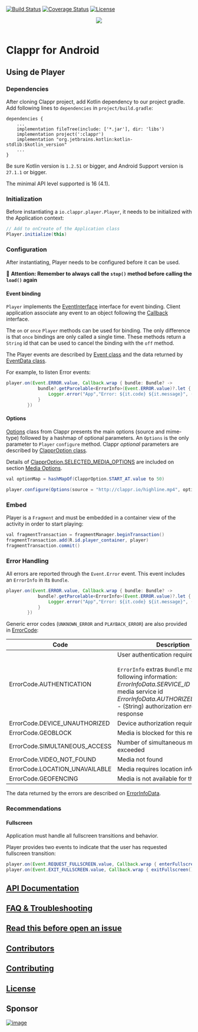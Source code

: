 [![Build Status](https://travis-ci.org/clappr/clappr-android.svg?branch=master)](https://travis-ci.org/clappr/clappr-android)
[![Coverage Status](https://coveralls.io/repos/clappr/clappr-android/badge.svg?branch=master)](https://coveralls.io/r/clappr/clappr-android?branch=master)
[![License](https://img.shields.io/badge/license-BSD--3--Clause-blue.svg)](https://img.shields.io/badge/license-BSD--3--Clause-blue.svg)

<div align=center>
<img src="https://cloud.githubusercontent.com/assets/244265/6373134/a845eb50-bce7-11e4-80f2-592ba29972ab.png"><br><br>
</div>

# Clappr for Android

## Using de Player

### Dependencies
After cloning Clappr project, add Kotlin dependency to our project gradle. Add following lines to `dependencies` in `project/build.gradle`:
```
dependencies {
    ...
    implementation fileTree(include: ['*.jar'], dir: 'libs')
    implementation project(':clappr')
    implementation "org.jetbrains.kotlin:kotlin-stdlib:$kotlin_version"
    ...
}
```

Be sure Kotlin version is `1.2.51` or bigger, and Android Support version is `27.1.1` or bigger.

The minimal API level supported is 16 (4.1).

### Initialization

Before instantiating a `io.clappr.player.Player`, it needs to be initialized with the Application context:

``` java
// Add to onCreate of the Application class
Player.initialize(this)
```
### Configuration

After instantiating, Player needs to be configured before it can be used.

:red_circle: **Attention: Remember to always call the `stop()` method before calling the `load()` again**

#### Event binding

`Player` implements the [EventInterface](doc/clappr/io.clappr.player.base/-event-interface/index.md) interface for event binding. Client application associate any event to an object following the [Callback](doc/clappr/io.clappr.player.base/-callback/index.md) interface.

The `on` or `once` `Player` methods can be used for binding. The only difference is that `once` bindings are only called a single time. These methods return a `String` id that can be used to cancel the binding with the `off` method.

The Player events are described by [Event class](doc/clappr/io.clappr.player.base/-event/index.md) and the data returned by [EventData class](doc/clappr/io.clappr.player.base/-event-data/index.md).

For example, to listen Error events: 
``` java
player.on(Event.ERROR.value, Callback.wrap { bundle: Bundle? ->
            bundle?.getParcelable<ErrorInfo>(Event.ERROR.value)?.let {
                Logger.error("App","Error: ${it.code} ${it.message}", (it.extras?.getSerializable(ErrorInfoData.EXCEPTION.value) as? Exception))
            }
        })
```

#### Options

[Options](doc/clappr/io.clappr.player.base/-options/index.md) class from Clappr presents the main options (source and mime-type) followed by a hashmap of optional parameters. An `Options` is the only parameter to `Player` `configure` method. Clappr *optional* parameters are described by [ClapprOption class](doc/clappr/io.clappr.player.base/-clappr-option/index.md).

Details of [ClapprOption.SELECTED_MEDIA_OPTIONS](doc/clappr/io.clappr.player.base/-clappr-option/-s-e-l-e-c-t-e-d_-m-e-d-i-a_-o-p-t-i-o-n-s.md) are included on section [Media Options](#media-options).

``` java
val optionMap = hashMapOf(ClapprOption.START_AT.value to 50)

player.configure(Options(source = "http://clappr.io/highline.mp4", options = optionMap))
```

### Embed

Player is a `Fragment` and must be embedded in a container view of the activity in order to start playing:

``` java
val fragmentTransaction = fragmentManager.beginTransaction()
fragmentTransaction.add(R.id.player_container, player)
fragmentTransaction.commit()
```

### Error Handling

All errors are reported through the `Event.Error` event. This event includes an `ErrorInfo` in its `Bundle`.
``` java
player.on(Event.ERROR.value, Callback.wrap { bundle: Bundle? ->
            bundle?.getParcelable<ErrorInfo>(Event.ERROR.value)?.let {
                Logger.error("App","Error: ${it.code} ${it.message}", (it.extras?.getSerializable(ErrorInfoData.EXCEPTION.value) as? Exception))
            }
        })
```

Generic error codes (`UNKNOWN_ERROR` and `PLAYBACK_ERROR`) are also provided in [ErrorCode](doc/clappr/io.clappr.player.base/-error-code/index.md):

| Code | Description |
|---|---|
| ErrorCode.AUTHENTICATION | User authentication required. <br/><br/>  `ErrorInfo` extras `Bundle` may include the following information: <br/> *ErrorInfoData.SERVICE_ID* - (Integer) media service id <br/> *ErrorInfoData.AUTHORIZED_RESPONSE* - (String) authorization error JSON response |
| ErrorCode.DEVICE_UNAUTHORIZED | Device authorization required |
| ErrorCode.GEOBLOCK | Media is blocked for this region |
| ErrorCode.SIMULTANEOUS_ACCESS | Number of simultaneous media access exceeded |
| ErrorCode.VIDEO_NOT_FOUND | Media not found |
| ErrorCode.LOCATION_UNAVAILABLE | Media requires location information |
| ErrorCode.GEOFENCING | Media is not available for this location |

The data returned by the errors are described on [ErrorInfoData](doc/clappr/io.clappr.player.base/-error-info-data/index.md).


### Recommendations
#### Fullscreen

Application must handle all fullscreen transitions and behavior.

Player provides two events to indicate that the user has requested fullscreen transition:
``` java
player.on(Event.REQUEST_FULLSCREEN.value, Callback.wrap { enterFullscreen() })
player.on(Event.EXIT_FULLSCREEN.value, Callback.wrap { exitFullscreen() })
```

## [API Documentation](doc/clappr/index.md)

## [FAQ & Troubleshooting](doc/TROUBLESHOOTING.md)

## [Read this before open an issue](doc/BEFORE_OPEN_AN_ISSUE.md)

## [Contributors](https://github.com/clappr/clappr-android/graphs/contributors)

## [Contributing](doc/CONTRIBUTING.md)

## [License](LICENSE)

## Sponsor

[![image](https://cloud.githubusercontent.com/assets/244265/5900100/ef156258-a54b-11e4-9862-7e5851ed9b81.png)](http://globo.com)
